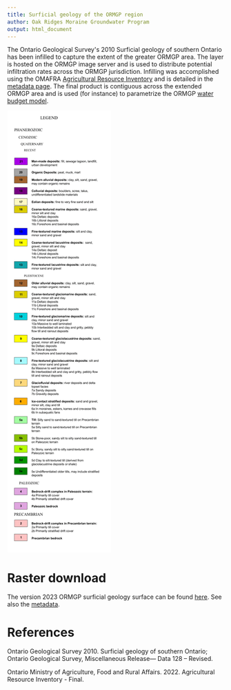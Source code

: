 ```yaml
---
title: Surficial geology of the ORMGP region
author: Oak Ridges Moraine Groundwater Program
output: html_document
---
```




The Ontario Geological Survey's 2010 Surficial geology of southern Ontario has been infilled to capture the extent of the greater ORMGP area. The layer is hosted on the ORMGP image server and is used to distribute potential infiltration rates across the ORMGP jurisdiction. Infilling was accomplished using the OMAFRA [Agricultural Resource Inventory](https://www.arcgis.com/home/item.html?id=cf961d62ee1345c7b191808c9d60a4d7) and is detailed in the [metadata page](/metadata/surfaces/surficial_geology.html). The final product is contiguous across the extended ORMGP area and is used (for instance) to parametrize the ORMGP [water budget model](/interpolants/modelling/waterbudgetmodel.html#land-use-and-surficial-geology).


![](fig/surficial_geology_legend_p26-legend.png)



# Raster download

The version 2023 ORMGP surficial geology surface can be found [here](https://www.dropbox.com/scl/fi/l5upmlmext51h3iweofsc/surfgeo23.tif?rlkey=obs5mo8yt30u8owycpa768m7e&dl=1). See also the [metadata](/metadata/surfaces/surficial_geology.html).

# References

Ontario Geological Survey 2010. Surficial geology of southern Ontario; Ontario Geological Survey, Miscellaneous Release— Data 128 – Revised.

Ontario Ministry of Agriculture, Food and Rural Affairs. 2022. Agricultural Resource Inventory - Final.